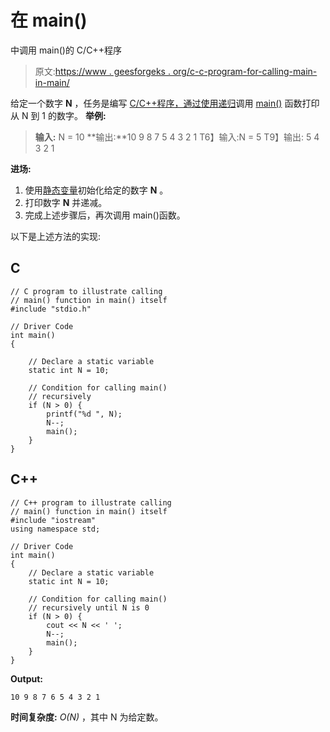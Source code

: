 # 在 main()

中调用 main()的 C/C++程序

> 原文:[https://www . geesforgeks . org/c-c-program-for-calling-main-in-main/](https://www.geeksforgeeks.org/c-c-program-for-calling-main-in-main/)

给定一个数字 **N** ，任务是编写 [C/C++程序，通过使用](https://www.geeksforgeeks.org/c-program-to-print-numbers-from-1-to-n-without-using-semicolon/)[递归](https://www.geeksforgeeks.org/recursion/)调用 [main()](https://www.geeksforgeeks.org/executing-main-in-c-behind-the-scene/) 函数打印从 N 到 1 的数字。
**举例:**

> **输入:** N = 10
> **输出:**10 9 8 7 5 4 3 2 1
> T6】输入:N = 5
> T9】输出: 5 4 3 2 1

**进场:**

1.  使用[静态变量](https://www.geeksforgeeks.org/static-variables-in-c/)初始化给定的数字 **N** 。
2.  打印数字 **N** 并递减。
3.  完成上述步骤后，再次调用 main()函数。

以下是上述方法的实现:

## C

```
// C program to illustrate calling
// main() function in main() itself
#include "stdio.h"

// Driver Code
int main()
{

    // Declare a static variable
    static int N = 10;

    // Condition for calling main()
    // recursively
    if (N > 0) {
        printf("%d ", N);
        N--;
        main();
    }
}
```

## C++

```
// C++ program to illustrate calling
// main() function in main() itself
#include "iostream"
using namespace std;

// Driver Code
int main()
{
    // Declare a static variable
    static int N = 10;

    // Condition for calling main()
    // recursively until N is 0
    if (N > 0) {
        cout << N << ' ';
        N--;
        main();
    }
}
```

**Output:** 

```
10 9 8 7 6 5 4 3 2 1
```

**时间复杂度:** *O(N)* ，其中 N 为给定数。